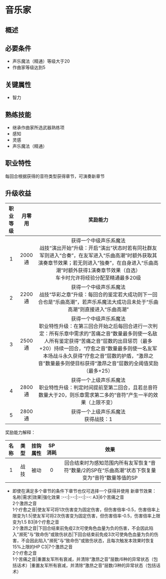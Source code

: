 # 音乐家

## 概述



## 必要条件

* 声乐魔法（精通）等级大于20
* 作曲家等级达到5

## 关键属性

* 智力

## 熟练技能

* 继承作曲家所选武器熟练项
* 感知
* 灵感
* 声乐魔法（精通）

## 职业特性

每回合根据获得的音符类型获得章节，可演奏新章节

## 升级收益

职业等级|月零用|奖励能力
:--:|:--:|:--:
1|2000通|获得一个中级声乐系魔法<br>战技“演出开始”升级：开启“演出”状态时若有同社群友军则进入“合奏”，在友军进入“乐曲高潮”时额外获取其演奏章节效果；若无则进入“独奏”，在自身进入“乐曲高潮”时额外获得1演奏章节效果（自选）<br>车卡时允许将经验分配至精通最多20级
2|2200通|获得一个中级声乐系魔法<br>战技“华彩之章”升级：每回合的鉴定若大成功则下一回合也是“乐曲高潮”，若声乐系魔法大成功且未处于“乐曲高潮”则直接进入“乐曲高潮”
3|2500通|获得一个中级声乐系魔法<br>职业特性升级：在第三回合开始之后每回合进行一次判定：所有乐章中需求的“苦痛之音”数量最多则使一名敌人所有鉴定获得“苦痛之音”层数的出目惩罚（最多+20）持续一回合，“疗愈之音”数量最多则使一名友军本场战斗永久获得“疗愈之音”层数的护盾，“激昂之音”数量最多则使目标获得“激昂之音”层数的全阈值奖励（最多+25）
4|2800通|获得一个上级声乐系魔法<br>职业特性升级：判定时间提前至第二回合，且若总音符数量大于20，则乐章需求第二多的“音符”产生一半的效果（上限不变）
5|2800通|获得一个上级声乐系魔法<br>获得战技：1

奖励能力解释：

名称|类型|挂钩属性|SP消耗|效果
:--:|:--:|:--:|:--:|:--:
1|战技|被动|0|回合结束时为感知范围内所有友军恢复“音符”数量/2的SP在“乐曲高潮”状态下恢复量变为“音符”数量等值的SP

* 即使在满足多个章节的条件下章节也仅可选择一个获得并使用
新章节效果：
名称|需求|效果|强化效果
:--:|:--:|:--:|:--:
A3|6个苦痛之音<br>2个激昂之音<br>1个疗愈之音|使友军可将1次伤害变为固定伤害，但伤害倍率-0.5，伤害倍率上限变为1.5|使友军可将2次伤害变为固定伤害，但伤害倍率-0.5，伤害倍率上限变为1.5
B3|8个疗愈之音<br>2个激昂之音|下回合结束前免疫2次可使角色血量为负的伤害，不会因此陷入“濒死”与“致命伤”或致伤状态|下回合结束前免疫3次可使角色血量为负的伤害，不会因此陷入“濒死”与“致命伤”或致伤状态，且每次触发本效果时恢复15%上限的HP
C3|7个激昂之音<br>2个疗愈之音<br>1个苦痛之音|重置友军所有衰减，并清除“激昂之音”层数/6种的异常状态（包括话术）|重置友军所有衰减，并清除“激昂之音”层数/3种的异常状态（包括话术）